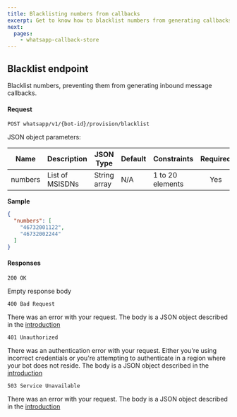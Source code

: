 ```yaml
---
title: Blacklisting numbers from callbacks
excerpt: Get to know how to blacklist numbers from generating callbacks.
next:
  pages:
    - whatsapp-callback-store
---
```

## Blacklist endpoint

Blacklist numbers, preventing them from generating inbound message callbacks.

#### Request

`POST whatsapp/v1/{bot-id}/provision/blacklist`

JSON object parameters:

| Name    | Description                      | JSON Type    | Default    | Constraints           | Required |
| ------- | -------------------------------- | ------------ | ---------- | --------------------- | :------: |
| numbers | List of MSISDNs                  | String array | N/A        | 1 to 20 elements      | Yes      |

**Sample**
```json
{
  "numbers": [
    "46732001122",
    "46732002244"
  ]
}
```

#### Responses

`200 OK`

Empty response body

`400 Bad Request`

There was an error with your request. The body is a JSON object described in the [introduction](doc:whatsapp-introduction#section-http-errors)

`401 Unauthorized`

There was an authentication error with your request. Either you're using incorrect credentials or you're attempting to authenticate
in a region where your bot does not reside. The body is a JSON object described in the [introduction](doc:whatsapp-introduction#section-http-errors)

`503 Service Unavailable`

There was an error with your request. The body is a JSON object described in the [introduction](doc:whatsapp-introduction#section-http-errors)

